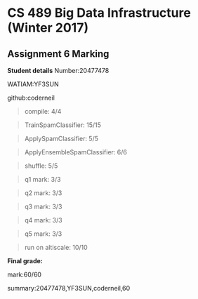 # CS 489 Big Data Infrastructure (Winter 2017)
## Assignment 6 Marking
**Student details**
Number:20477478

WATIAM:YF3SUN

github:coderneil

>compile: 4/4

>TrainSpamClassifier: 15/15

>ApplySpamClassifier: 5/5

>ApplyEnsembleSpamClassifier: 6/6

>shuffle: 5/5

>q1 mark: 3/3

>q2 mark: 3/3

>q3 mark: 3/3

>q4 mark: 3/3

>q5 mark: 3/3

>run on altiscale: 10/10



**Final grade:**

mark:60/60

summary:20477478,YF3SUN,coderneil,60

